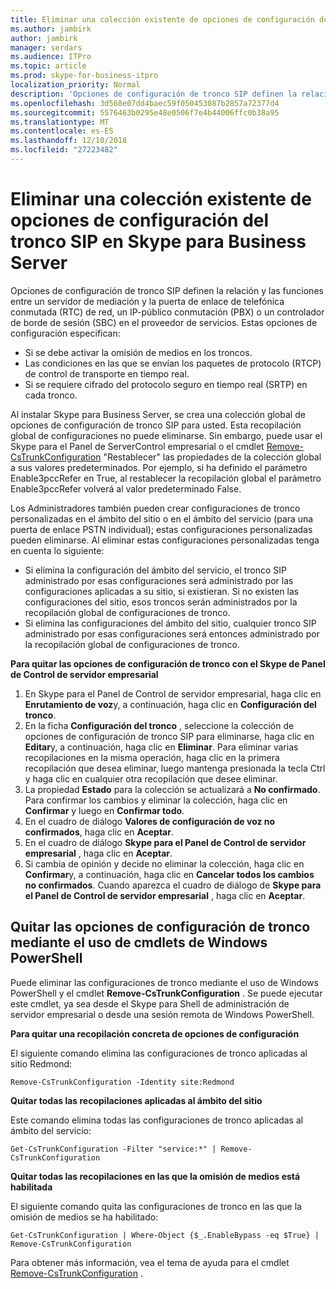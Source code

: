 ```yaml
---
title: Eliminar una colección existente de opciones de configuración del tronco SIP en Skype para Business Server
ms.author: jambirk
author: jambirk
manager: serdars
ms.audience: ITPro
ms.topic: article
ms.prod: skype-for-business-itpro
localization_priority: Normal
description: 'Opciones de configuración de tronco SIP definen la relación y las funciones entre un servidor de mediación y la puerta de enlace de telefónica conmutada (RTC) de red, un IP-público conmutación (PBX) o un controlador de borde de sesión (SBC) en el proveedor de servicios. '
ms.openlocfilehash: 3d568e07dd4baec59f050453087b2857a72377d4
ms.sourcegitcommit: 5576463b0295e48e0506f7e4b44006ffc0b38a95
ms.translationtype: MT
ms.contentlocale: es-ES
ms.lasthandoff: 12/10/2018
ms.locfileid: "27223482"
---
```

# <a name="delete-an-existing-collection-of-sip-trunk-configuration-settings-in-skype-for-business-server"></a>Eliminar una colección existente de opciones de configuración del tronco SIP en Skype para Business Server

Opciones de configuración de tronco SIP definen la relación y las funciones entre un servidor de mediación y la puerta de enlace de telefónica conmutada (RTC) de red, un IP-público conmutación (PBX) o un controlador de borde de sesión (SBC) en el proveedor de servicios. Estas opciones de configuración especifican:

- Si se debe activar la omisión de medios en los troncos.
- Las condiciones en las que se envían los paquetes de protocolo (RTCP) de control de transporte en tiempo real.
- Si se requiere cifrado del protocolo seguro en tiempo real (SRTP) en cada tronco.

Al instalar Skype para Business Server, se crea una colección global de opciones de configuración de tronco SIP para usted. Esta recopilación global de configuraciones no puede eliminarse. Sin embargo, puede usar el Skype para el Panel de ServerControl empresarial o el cmdlet [Remove-CsTrunkConfiguration](https://docs.microsoft.com/en-us/powershell/module/skype/Remove-CsTrunkConfiguration) "Restablecer" las propiedades de la colección global a sus valores predeterminados. Por ejemplo, si ha definido el parámetro Enable3pccRefer en True, al restablecer la recopilación global el parámetro Enable3pccRefer volverá al valor predeterminado False.

Los Administradores también pueden crear configuraciones de tronco personalizadas en el ámbito del sitio o en el ámbito del servicio (para una puerta de enlace PSTN individual); estas configuraciones personalizadas pueden eliminarse. Al eliminar estas configuraciones personalizadas tenga en cuenta lo siguiente:

- Si elimina la configuración del ámbito del servicio, el tronco SIP administrado por esas configuraciones será administrado por las configuraciones aplicadas a su sitio, si existieran. Si no existen las configuraciones del sitio, esos troncos serán administrados por la recopilación global de configuraciones de tronco.
- Si elimina las configuraciones del ámbito del sitio, cualquier tronco SIP administrado por esas configuraciones será entonces administrado por la recopilación global de configuraciones de tronco.

**Para quitar las opciones de configuración de tronco con el Skype de Panel de Control de servidor empresarial** 

1. En Skype para el Panel de Control de servidor empresarial, haga clic en **Enrutamiento de voz**y, a continuación, haga clic en **Configuración del tronco**.
2. En la ficha **Configuración del tronco** , seleccione la colección de opciones de configuración de tronco SIP para eliminarse, haga clic en **Editar**y, a continuación, haga clic en **Eliminar**. Para eliminar varias recopilaciones en la misma operación, haga clic en la primera recopilación que desea eliminar, luego mantenga presionada la tecla Ctrl y haga clic en cualquier otra recopilación que desee eliminar.
3. La propiedad **Estado** para la colección se actualizará a **No confirmado**. Para confirmar los cambios y eliminar la colección, haga clic en **Confirmar** y luego en **Confirmar todo**.
4. En el cuadro de diálogo **Valores de configuración de voz no confirmados**, haga clic en **Aceptar**.
5. En el cuadro de diálogo **Skype para el Panel de Control de servidor empresarial** , haga clic en **Aceptar**.
6. Si cambia de opinión y decide no eliminar la colección, haga clic en **Confirmar**y, a continuación, haga clic en **Cancelar todos los cambios no confirmados**. Cuando aparezca el cuadro de diálogo de **Skype para el Panel de Control de servidor empresarial** , haga clic en **Aceptar**.

## <a name="removing-trunk-configuration-settings-by-using-windows-powershell-cmdlets"></a>Quitar las opciones de configuración de tronco mediante el uso de cmdlets de Windows PowerShell


Puede eliminar las configuraciones de tronco mediante el uso de Windows PowerShell y el cmdlet **Remove-CsTrunkConfiguration** . Se puede ejecutar este cmdlet, ya sea desde el Skype para Shell de administración de servidor empresarial o desde una sesión remota de Windows PowerShell. 

**Para quitar una recopilación concreta de opciones de configuración**

El siguiente comando elimina las configuraciones de tronco aplicadas al sitio Redmond:

`Remove-CsTrunkConfiguration -Identity site:Redmond`

**Quitar todas las recopilaciones aplicadas al ámbito del sitio**

Este comando elimina todas las configuraciones de tronco aplicadas al ámbito del servicio:

`Get-CsTrunkConfiguration -Filter "service:*" | Remove-CsTrunkConfiguration`

**Quitar todas las recopilaciones en las que la omisión de medios está habilitada**

El siguiente comando quita las configuraciones de tronco en las que la omisión de medios se ha habilitado:

`Get-CsTrunkConfiguration | Where-Object {$_.EnableBypass -eq $True} | Remove-CsTrunkConfiguration`

Para obtener más información, vea el tema de ayuda para el cmdlet [Remove-CsTrunkConfiguration](https://docs.microsoft.com/en-us/powershell/module/skype/Remove-CsTrunkConfiguration) .
